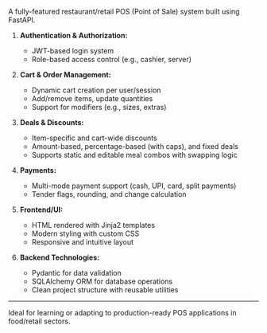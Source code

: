 A fully-featured restaurant/retail POS (Point of Sale) system built using FastAPI.

1. **Authentication & Authorization:**
   - JWT-based login system  
   - Role-based access control (e.g., cashier, server)

2. **Cart & Order Management:**
   - Dynamic cart creation per user/session  
   - Add/remove items, update quantities  
   - Support for modifiers (e.g., sizes, extras)

3. **Deals & Discounts:**
   - Item-specific and cart-wide discounts  
   - Amount-based, percentage-based (with caps), and fixed deals  
   - Supports static and editable meal combos with swapping logic

4. **Payments:**
   - Multi-mode payment support (cash, UPI, card, split payments)  
   - Tender flags, rounding, and change calculation

5. **Frontend/UI:**
   - HTML rendered with Jinja2 templates  
   - Modern styling with custom CSS  
   - Responsive and intuitive layout

6. **Backend Technologies:**
   - Pydantic for data validation  
   - SQLAlchemy ORM for database operations  
   - Clean project structure with reusable utilities

---

Ideal for learning or adapting to production-ready POS applications in food/retail sectors.
